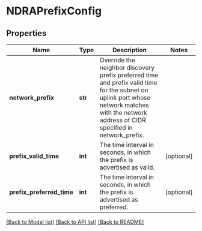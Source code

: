# NDRAPrefixConfig

## Properties
Name | Type | Description | Notes
------------ | ------------- | ------------- | -------------
**network_prefix** | **str** | Override the neighbor discovery prefix preferred time and prefix valid time for the subnet on uplink port whose network matches with the network address of CIDR specified in network_prefix.  | 
**prefix_valid_time** | **int** | The time interval in seconds, in which the prefix is advertised as valid.  | [optional] 
**prefix_preferred_time** | **int** | The time interval in seconds, in which the prefix is advertised as preferred.  | [optional] 

[[Back to Model list]](../README.md#documentation-for-models) [[Back to API list]](../README.md#documentation-for-api-endpoints) [[Back to README]](../README.md)

